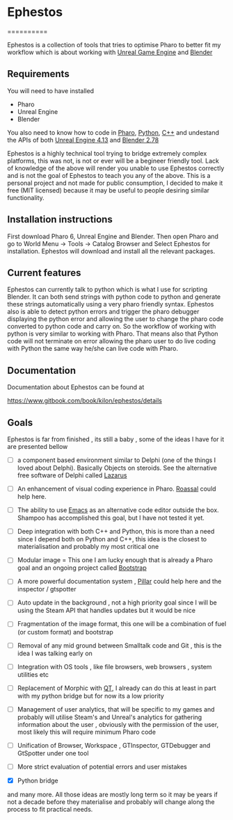 # Ephestos
==========

Ephestos is a collection of tools that tries to optimise Pharo to better fit my workflow which is about working with [Unreal Game Engine](https://www.unrealengine.com) and [Blender](https://www.blender.org)

## Requirements

You will need to have installed

- Pharo
- Unreal Engine
- Blender

You also need to know how to code in [Pharo](http://pharo.org/web), [Python](https://www.python.org), [C++](http://www.cplusplus.com/doc/tutorial/) and undestand the APIs of both [Unreal Engine 4.13](https://docs.unrealengine.com/latest/INT/) and [Blender 2.78](https://www.blender.org/api/blender_python_api_2_78a_release/)

Ephestos is a highly technical tool trying to bridge extremely complex platforms, this was not, is not or ever will be a begineer friendly tool. Lack of knowledge of the above will render you unable to use Ephestos correctly and is not the goal of Ephestos to teach you any of the above. This is a personal project and not made for public consumption, I decided to make it free (MIT licensed) because it may be useful to people desiring similar functionality.

## Installation instructions

First download Pharo 6, Unreal Engine and Blender. Then open Pharo and go to World Menu -> Tools -> Catalog Browser and Select Ephestos for installation. Ephestos will download and install all the relevant packages. 

## Current features

Ephestos can currently talk to python which is what I use for scripting Blender. It can both send strings with python code to python and generate these strings automatically using a very pharo friendly syntax. Ephestos also is able to detect python errors and trigger the pharo debugger displaying the python error and allowing the user to change the pharo code converted to python code and carry on. So the workflow of working with python is very similar to working with Pharo. That means also that Python code will not terminate on error allowing the pharo user to do live coding with Python the same way he/she can live code with Pharo.

## Documentation

Documentation about Ephestos can be found at

https://www.gitbook.com/book/kilon/ephestos/details

## Goals

Ephestos is far from finished , its still a baby , some of the ideas I have for it are presented bellow

-[ ] a component based environment similar to Delphi (one of the things  I loved about Delphi). Basically Objects on steroids. See the alternative free software of Delphi called [Lazarus](http://www.lazarus-ide.org) 

-[ ] An enhancement of visual coding experience in Pharo.  [Roassal](http://agilevisualization.com) could help here. 

-[ ] The ability to use [Emacs](https://www.gnu.org/software/emacs/) as an alternative code editor outside the box.  Shampoo has accomplished this goal, but I have not tested it yet.

-[ ] Deep integration with both C++ and Python, this is more than a need since I depend both on Python and C++, this idea is the closest to materialisation and probably my most critical one

-[ ] Modular image = This one I am lucky enough that is already a Pharo goal and an ongoing project called [Bootstrap](http://chercheurs.lille.inria.fr/~demarey/pmwiki/pub/pharo-bootstrap/pharo-bootstrap.zip.)

-[ ] A more powerful documentation system , [Pillar](https://ci.inria.fr/pharo-contribution/job/EnterprisePharoBook/lastSuccessfulBuild/artifact/book-result/PillarChap/Pillar.html) could help here and the inspector / gtspotter

-[ ] Auto update in the background , not a high priority goal since I will be using the Steam API that handles updates but it would be nice

-[ ] Fragmentation of the image format, this one will be a combination of fuel (or custom format) and bootstrap

-[ ] Removal of any mid ground between Smalltalk code and Git , this is the idea I was talking early on

-[ ] Integration with OS tools , like file browsers, web browsers , system utilities etc

-[ ] Replacement of Morphic with [QT](https://www.qt.io),  I already can do this at least in part with my python bridge but for now its a low priority

-[ ] Management of user analytics, that will be specific to my games and probably will utilise Steam's and Unreal's analytics for gathering information about the user , obviously with the permission of the user, most likely this will require minimum Pharo code

-[ ] Unification of Browser, Workspace , GTInspector, GTDebugger and GtSpotter under one tool

-[ ] More strict evaluation of potential errors and user mistakes 

-[x] Python bridge

and many more. All those ideas are mostly long term so it may be years if not a decade before they materialise and probably will change along the process to fit practical needs. 
